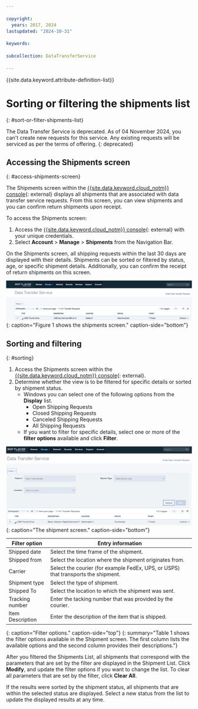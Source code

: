```yaml
---

copyright:
  years: 2017, 2024
lastupdated: "2024-10-31"

keywords:

subcollection: DataTransferService

---
```


{{site.data.keyword.attribute-definition-list}}

# Sorting or filtering the shipments list
{: #sort-or-filter-shipments-list}

The Data Transfer Service is deprecated. As of 04 November 2024, you can't create new requests for this service. Any existing requests will be serviced as per the terms of offering.
{: deprecated}

## Accessing the Shipments screen
{: #access-shipments-screen}

The Shipments screen within the [{{site.data.keyword.cloud_notm}} console](/login){: external} displays all shipments that are associated with data transfer service requests. From this screen, you can view shipments and you can confirm return shipments upon receipt.

To access the Shipments screen:

1. Access the [{{site.data.keyword.cloud_notm}} console](/login){: external} with your unique credentials.
2. Select **Account** > **Manage** > **Shipments** from the Navigation Bar.

On the Shipments screen, all shipping requests within the last 30 days are displayed with their details. Shipments can be sorted or filtered by status, age, or specific shipment details. Additionally, you can confirm the receipt of return shipments on this screen.

![Shipments Screen](/images/DTSShipmentScreen1.svg){: caption="Figure 1 shows the shipments screen." caption-side="bottom"}

## Sorting and filtering
{: #sorting}

1. Access the Shipments screen within the [{{site.data.keyword.cloud_notm}} console](/login){: external}.
2. Determine whether the view is to be filtered for specific details or sorted by shipment status.
   - Windows  you can select one of the following options from the **Display** list.
     - Open Shipping Requests
     - Closed Shipping Requests
     - Canceled Shipping Requests
     - All Shipping Requests
   - If you want to filter for specific details, select one or more of the **filter options** available and click **Filter**.

![DTS Shipment Screen](/images/DTSShipmentScreen.svg){: caption="The shipment screen." caption-side="bottom"}

|Filter option|Entry information|
|-------------|-----------------|
|Shipped date|Select the time frame of the shipment.|
|Shipped from|Select the location where the shipment originates from.|
|Carrier|Select the courier (for example FedEx, UPS, or USPS) that transports the shipment.|
|Shipment type|Select the type of shipment.|
|Shipped To|Select the location to which the shipment was sent.|
|Tracking number|Enter the tacking number that was provided by the courier.|
|Item Description|Enter the description of the item that is shipped.|
{: caption="Filter options." caption-side="top"}
{: summary="Table 1 shows the filter options available in the Shipment screen. The first column lists the available options and the second column provides their descriptions."}

After you filtered the Shipments List, all shipments that correspond with the parameters that are set by the filter are displayed in the Shipment List. Click **Modify**, and update the filter options if you want to change the list. To clear all parameters that are set by the filter, click **Clear All**.

If the results were sorted by the shipment status, all shipments that are within the selected status are displayed. Select a new status from the list to update the displayed results at any time.
